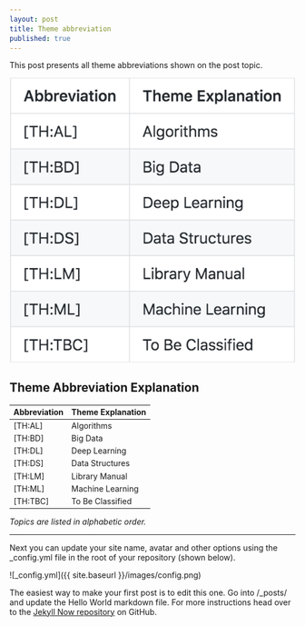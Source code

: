 ```yaml
---
layout: post
title: Theme abbreviation
published: true
---
```


This post presents all theme abbreviations shown on the post topic.
<p align="center">
<img src="/assets/2020-09-01-README/theme-abbr.png" alt="Theme abbreviation" width="600" >
</p>

## Theme Abbreviation Explanation

|     Abbreviation    |    Theme Explanation    |
| ------------------- | ----------------------- |
|      \[TH:AL\]      |        Algorithms       |
|      \[TH:BD\]      |         Big Data        |
|      \[TH:DL\]      |      Deep Learning      |
|      \[TH:DS\]      |      Data Structures    |
|      \[TH:LM\]      |      Library Manual     |
|      \[TH:ML\]      |      Machine Learning   |
|      \[TH:TBC\]     |      To Be Classified   |

*Topics are listed in alphabetic order.*

---

Next you can update your site name, avatar and other options using the _config.yml file in the root of your repository (shown below).

![_config.yml]({{ site.baseurl }}/images/config.png)

The easiest way to make your first post is to edit this one. Go into /_posts/ and update the Hello World markdown file. For more instructions head over to the [Jekyll Now repository](https://github.com/barryclark/jekyll-now) on GitHub.
